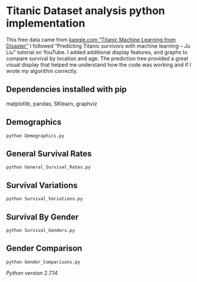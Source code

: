 # Titanic Dataset analysis python implementation
This free data came from [kaggle.com “Titanic Machine Learning from Disaster”](https://www.kaggle.com/c/titanic/data)
I followed “Predicting Titanic survivors with machine learning – Ju Liu”
tutorial on YouTube. I added additional display features, and graphs to compare survival by location and age.
The prediction tree provided a great visual display that helped me understand how the code was working and if I wrote my algorithm correctly.  

## Dependencies installed with pip
matplotlib,
pandas,
SKlearn,
graphviz

## Demographics
```
python Demographics.py
```

## General Survival Rates
```
python General_Survival_Rates.py
```

## Survival Variations
```
python Survival_Variations.py
```

## Survival By Gender
```
python Survival_Genders.py
```

## Gender Comparison
```
python Gender_Comparisons.py
```


_Python version 2.7.14_
